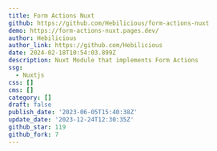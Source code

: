 ```yaml
---
title: Form Actions Nuxt
github: https://github.com/Hebilicious/form-actions-nuxt
demo: https://form-actions-nuxt.pages.dev/
author: Hebilicious
author_link: https://github.com/Hebilicious
date: 2024-02-18T10:54:03.899Z
description: Nuxt Module that implements Form Actions
ssg:
  - Nuxtjs
css: []
cms: []
category: []
draft: false
publish_date: '2023-06-05T15:40:38Z'
update_date: '2023-12-24T12:30:35Z'
github_star: 119
github_fork: 7
---
```

